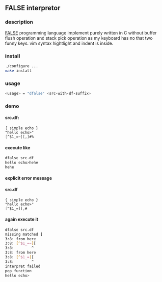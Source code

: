 ## FALSE interpretor
### description
[FALSE](http://strlen.com/false/false.txt) programming language implement purely written in C
without buffer flush operation and stack pick operation
as my keyboard has no that two funny keys.
vim syntax hightlight and indent is inside.
### install
```bash
./configure ...
make install
```
### usage
```bash
<usage> = "dfalse" <src-with-df-suffix>
```
### demo
#### src.df:
```false
{ simple echo }
"hello echo>"
[^$1_=~][,]#%
```
#### execute like 
```bash
dfalse src.df
hello echo>hehe
hehe
```
#### explicit error message
#### src.df
```false
{ simple echo }
"hello echo>"
[^$1_=][,#
```
#### again execute it
```bash
dfalse src.df
missing matched ]
3:8: from here
3:8: [^$1_=~][
3:8:        ^
3:8: from here
3:8: [^$1_=][
3:8:        ^
interpret failed
pop function
hello echo>
```

